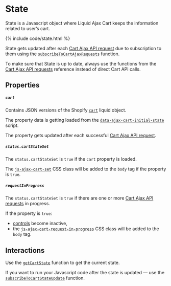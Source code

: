 # State
State is a Javascript object where Liquid Ajax Cart keeps the information related to user’s cart.

{% include code/state.html %}

State gets updated after each [Cart Ajax API request](/reference/requests/) due to subscription to them using the [`subscribeToCartAjaxRequests`](/reference/subscribeToCartAjaxRequests/) function.

To make sure that State is up to date, always use the functions from the [Cart Ajax API requests](/reference/requests/) reference instead of direct Cart API calls.

## Properties

##### `cart`
Contains JSON versions of the Shopify [`cart`](https://shopify.dev/api/liquid/objects/cart) liquid object. 

The property data is getting loaded from the [`data-ajax-cart-initial-state`](/reference/data-ajax-cart-initial-state/) script.

The property gets updated after each successful [Cart Ajax API request](/reference/requests).

##### `status.cartStateSet`

The `status.cartStateSet` is `true` if the `cart` property is loaded. 

The [`js-ajax-cart-set`](/reference/js-ajax-cart-set/) CSS class will be added to the `body` tag if the property is `true`.

##### `requestInProgress`

The `status.cartStateSet` is `true` if there are one or more [Cart Ajax API requests](/reference/requests/) in progress.

If the property is `true`:
  * [controls](/reference/controls/) become inactive,
  * the [`js-ajax-cart-request-in-progress`](/reference/js-ajax-cart-request-in-progress/) CSS class will be added to the `body` tag.

## Interactions

Use the [`getCartState`](/reference/getCartState) function to get the current state.

If you want to run your Javascript code after the state is updated — use the [`subscribeToCartStateUpdate`](/reference/subscribeToCartStateUpdate/) function.
